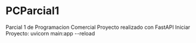 # PCParcial1
Parcial 1 de Programacion Comercial
Proyecto realizado con FastAPI
Iniciar Proyecto: uvicorn main:app --reload 
